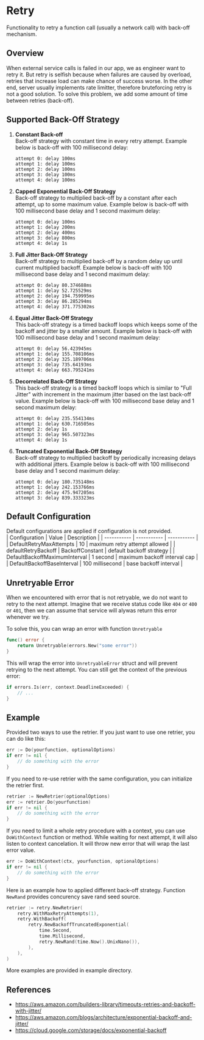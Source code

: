 # Retry

Functionality to retry a function call (usually a network call) with back-off mechanism.

## Overview

When external service calls is failed in our app, we as engineer want to retry it. But retry is selfish because when failures are caused by overload, retries that increase load can make chance of success worse. In the other end, server usually implements rate limitter, therefore bruteforcing retry is not a good solution. To solve this problem, we add some amount of time between retries (back-off).

## Supported Back-Off Strategy
1. **Constant Back-off**  
    Back-off strategy with constant time in every retry attempt. Example below is back-off with 100 millisecond delay:
    ```
    attempt 0: delay 100ms
    attempt 1: delay 100ms
    attempt 2: delay 100ms
    attempt 3: delay 100ms
    attempt 4: delay 100ms
    ```
2. **Capped Exponential Back-Off Strategy**   
    Back-off strategy to multiplied back-off by a constant after each attempt, up to some maximum value. Example below is back-off with 100 millisecond base delay and 1 second maximum delay:
    ```
    attempt 0: delay 100ms
    attempt 1: delay 200ms
    attempt 2: delay 400ms
    attempt 3: delay 800ms
    attempt 4: delay 1s
    ```
3. **Full Jitter Back-Off Strategy**  
    Back-off strategy to multiplied back-off by a random delay up until current multiplied backoff. Example below is back-off with 100 millisecond base delay and 1 second maximum delay:
    ```
    attempt 0: delay 80.374688ms
    attempt 1: delay 52.725529ms
    attempt 2: delay 194.759995ms
    attempt 3: delay 86.285294ms
    attempt 4: delay 371.775302ms
    ```
4. **Equal Jitter Back-Off Strategy**  
    This back-off strategy is a timed backoff loops which keeps some of the backoff and jitter by a smaller amount. Example below is back-off with 100 millisecond base delay and 1 second maximum delay:
    ```
    attempt 0: delay 56.423945ms
    attempt 1: delay 155.708106ms
    attempt 2: delay 325.189706ms
    attempt 3: delay 735.64193ms
    attempt 4: delay 663.795241ms
    ```
5. **Decorrelated Back-Off Strategy**  
    This back-off strategy is a timed backoff loops which is similar to "Full Jitter"
    with increment in the maximum jitter based on the last back-off value. Example below is back-off with 100 millisecond base delay and 1 second maximum delay:
    ```
    attempt 0: delay 235.554134ms
    attempt 1: delay 630.716505ms
    attempt 2: delay 1s
    attempt 3: delay 965.507323ms
    attempt 4: delay 1s
    ```
6. **Truncated Exponential Back-Off Strategy**  
    Back-off strategy to multiplied backoff by periodically increasing delays with additional jitters. Example below is back-off with 100 millisecond base delay and 1 second maximum delay:
    ```
    attempt 0: delay 180.735148ms
    attempt 1: delay 242.153766ms
    attempt 2: delay 475.947205ms
    attempt 3: delay 839.333323ms
    ```

## Default Configuration
Default configurations are applied if configuration is not provided.  
| Configuration                     | Value             | Description                   |
| -----------                       | -----------       | -----------                   |
| DefaultRetryMaxAttempts           | 10                | maximum retry attempt allowed |
| defaultRetryBackoff               | BackoffConstant   | default backoff strategy      |
| DefaultBackoffMaximumInterval     | 1 second          | maximum backoff interval cap  |
| DefaultBackoffBaseInterval        | 100 millisecond   | base backoff interval         | 

## Unretryable Error
When we encountered with error that is not retryable, we do not want to retry to the next attempt. Imagine that we receive status code like `404` or `400` or `401`, then we can assume that service will alywas return this error whenever we try.  

To solve this, you can wrap an error with function `Unretryable`
```go
func() error {
    return Unretryable(errors.New("some error"))
}
```
This will wrap the error into `UnretryableError` struct and will prevent retrying to the next attempt. You can still get the context of the previous error:
```go
if errors.Is(err, context.DeadlineExceeded) {
    // ...
}
```

## Example
Provided two ways to use the retrier. If you just want to use one retrier, you can do like this:
```go
err := Do(yourfunction, optionalOptions)
if err != nil {
    // do something with the error
}
```

If you need to re-use retrier with the same configuration, you can initialize the retrier first.
```go
retrier := NewRetrier(optionalOptions)
err := retrier.Do(yourfunction)
if err != nil {
    // do something with the error
}
```

If you need to limit a whole retry procedure with a context, you can use `DoWithContext` function or method. While waiting for next attempt, it will also listen to context cancelation. It will throw new error that will wrap the last error value.
```go
err := DoWithContext(ctx, yourfunction, optionalOptions)
if err != nil {
    // do something with the error
}
```

Here is an example how to applied different back-off strategy. Function `NewRand` provides concurency save rand seed source.
```go
retrier := retry.NewRetrier(
    retry.WithMaxRetryAttempts(1),
    retry.WithBackoff(
        retry.NewBackoffTruncatedExponential(
            time.Second,
            time.Millisecond,
            retry.NewRand(time.Now().UnixNano()),
        ),
    ),
)
```

More examples are provided in example directory.

## References
- https://aws.amazon.com/builders-library/timeouts-retries-and-backoff-with-jitter/
- https://aws.amazon.com/blogs/architecture/exponential-backoff-and-jitter/
- https://cloud.google.com/storage/docs/exponential-backoff